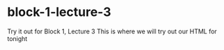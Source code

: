 # block-1-lecture-3
Try it out for Block 1, Lecture 3
This is where we will try out our HTML for tonight